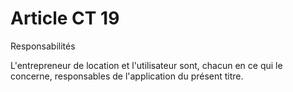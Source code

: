 # Article CT 19

Responsabilités

L'entrepreneur de location et l'utilisateur sont, chacun en ce qui le concerne, responsables de l'application du présent titre.

